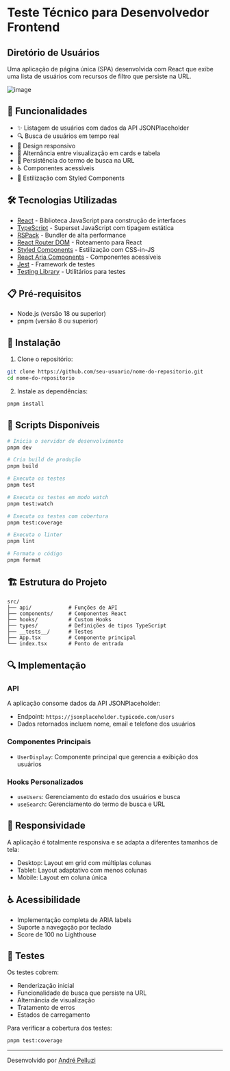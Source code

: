 # Teste Técnico para Desenvolvedor Frontend

## Diretório de Usuários

Uma aplicação de página única (SPA) desenvolvida com React que exibe uma lista de usuários com recursos de filtro que persiste na URL.

![image](https://github.com/user-attachments/assets/5ff1674f-5249-4434-bb23-b60117d3b4f4)

## 🚀 Funcionalidades

- ✨ Listagem de usuários com dados da API JSONPlaceholder
- 🔍 Busca de usuários em tempo real
- 📱 Design responsivo
- 🔄 Alternância entre visualização em cards e tabela
- 🔗 Persistência do termo de busca na URL
- ♿ Componentes acessíveis
- 🎨 Estilização com Styled Components

## 🛠️ Tecnologias Utilizadas

- [React](https://reactjs.org/) - Biblioteca JavaScript para construção de interfaces
- [TypeScript](https://www.typescriptlang.org/) - Superset JavaScript com tipagem estática
- [RSPack](https://www.rspack.dev/) - Bundler de alta performance
- [React Router DOM](https://reactrouter.com/) - Roteamento para React
- [Styled Components](https://styled-components.com/) - Estilização com CSS-in-JS
- [React Aria Components](https://react-spectrum.adobe.com/react-aria/) - Componentes acessíveis
- [Jest](https://jestjs.io/) - Framework de testes
- [Testing Library](https://testing-library.com/) - Utilitários para testes

## 📋 Pré-requisitos

- Node.js (versão 18 ou superior)
- pnpm (versão 8 ou superior)

## 🔧 Instalação

1. Clone o repositório:
```bash
git clone https://github.com/seu-usuario/nome-do-repositorio.git
cd nome-do-repositorio
```

2. Instale as dependências:
```bash
pnpm install
```

## 🚀 Scripts Disponíveis

```bash
# Inicia o servidor de desenvolvimento
pnpm dev

# Cria build de produção
pnpm build

# Executa os testes
pnpm test

# Executa os testes em modo watch
pnpm test:watch

# Executa os testes com cobertura
pnpm test:coverage

# Executa o linter
pnpm lint

# Formata o código
pnpm format
```

## 🏗️ Estrutura do Projeto

```
src/
├── api/            # Funções de API
├── components/     # Componentes React
├── hooks/          # Custom Hooks
├── types/          # Definições de tipos TypeScript
├── __tests__/      # Testes
├── App.tsx         # Componente principal
└── index.tsx       # Ponto de entrada
```

## 🔍 Implementação

### API
A aplicação consome dados da API JSONPlaceholder:
- Endpoint: `https://jsonplaceholder.typicode.com/users`
- Dados retornados incluem nome, email e telefone dos usuários

### Componentes Principais
- `UserDisplay`: Componente principal que gerencia a exibição dos usuários

### Hooks Personalizados
- `useUsers`: Gerenciamento do estado dos usuários e busca
- `useSearch`: Gerenciamento do termo de busca e URL

## 📱 Responsividade

A aplicação é totalmente responsiva e se adapta a diferentes tamanhos de tela:
- Desktop: Layout em grid com múltiplas colunas
- Tablet: Layout adaptativo com menos colunas
- Mobile: Layout em coluna única

## ♿ Acessibilidade

- Implementação completa de ARIA labels
- Suporte a navegação por teclado
- Score de 100 no Lighthouse

## 🧪 Testes

Os testes cobrem:
- Renderização inicial
- Funcionalidade de busca que persiste na URL 
- Alternância de visualização
- Tratamento de erros
- Estados de carregamento

Para verificar a cobertura dos testes:
```bash
pnpm test:coverage
```

---

Desenvolvido por [André Pelluzi](https://github.com/andrepelluzi)
